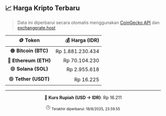 

<!-- HARGA_KRIPTO -->
## 📈 Harga Kripto Terbaru

> Data ini diperbarui secara otomatis menggunakan [CoinGecko API](https://www.coingecko.com/) dan [exchangerate.host](https://exchangerate.host/)

<div align="center">

| 🪙 Token | 💰 Harga (IDR) |
|:------:|---------------:|
| 🟠 **Bitcoin (BTC)**   | Rp 1.881.230.434 |
| 🔵 **Ethereum (ETH)**  | Rp 70.104.230 |
| 🟣 **Solana (SOL)**    | Rp 2.955.618 |
| 🟢 **Tether (USDT)**   | Rp 16.225 |

---

💱 **Kurs Rupiah (USD → IDR)**: Rp 16.211

🕒 <sub>Terakhir diperbarui: 18/8/2025, 23.59.55</sub>

</div>
<!-- /HARGA_KRIPTO -->